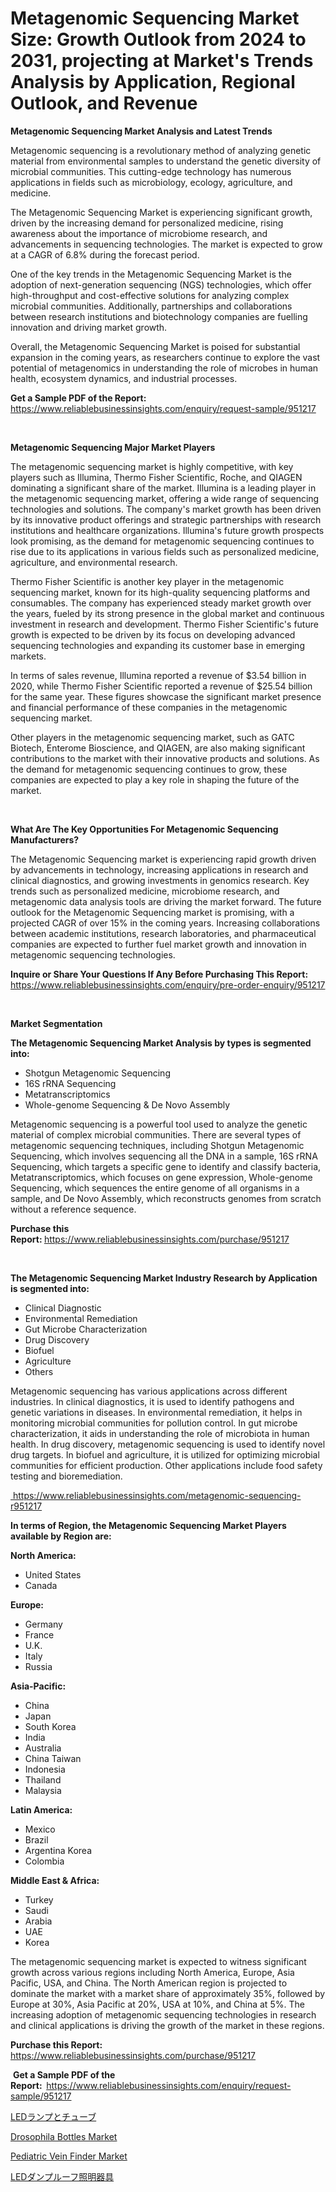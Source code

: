 <p><h1>Metagenomic Sequencing Market Size: Growth Outlook from 2024 to 2031, projecting at Market's Trends Analysis by Application, Regional Outlook, and Revenue</h1></p><p><strong>Metagenomic Sequencing Market Analysis and Latest Trends</strong></p>
<p><p>Metagenomic sequencing is a revolutionary method of analyzing genetic material from environmental samples to understand the genetic diversity of microbial communities. This cutting-edge technology has numerous applications in fields such as microbiology, ecology, agriculture, and medicine.</p><p>The Metagenomic Sequencing Market is experiencing significant growth, driven by the increasing demand for personalized medicine, rising awareness about the importance of microbiome research, and advancements in sequencing technologies. The market is expected to grow at a CAGR of 6.8% during the forecast period.</p><p>One of the key trends in the Metagenomic Sequencing Market is the adoption of next-generation sequencing (NGS) technologies, which offer high-throughput and cost-effective solutions for analyzing complex microbial communities. Additionally, partnerships and collaborations between research institutions and biotechnology companies are fuelling innovation and driving market growth.</p><p>Overall, the Metagenomic Sequencing Market is poised for substantial expansion in the coming years, as researchers continue to explore the vast potential of metagenomics in understanding the role of microbes in human health, ecosystem dynamics, and industrial processes.</p></p>
<p><strong>Get a Sample PDF of the Report:&nbsp;</strong> <a href="https://www.reliablebusinessinsights.com/enquiry/request-sample/951217">https://www.reliablebusinessinsights.com/enquiry/request-sample/951217</a></p>
<p>&nbsp;</p>
<p><strong>Metagenomic Sequencing Major Market Players</strong></p>
<p><p>The metagenomic sequencing market is highly competitive, with key players such as Illumina, Thermo Fisher Scientific, Roche, and QIAGEN dominating a significant share of the market. Illumina is a leading player in the metagenomic sequencing market, offering a wide range of sequencing technologies and solutions. The company's market growth has been driven by its innovative product offerings and strategic partnerships with research institutions and healthcare organizations. Illumina's future growth prospects look promising, as the demand for metagenomic sequencing continues to rise due to its applications in various fields such as personalized medicine, agriculture, and environmental research.</p><p>Thermo Fisher Scientific is another key player in the metagenomic sequencing market, known for its high-quality sequencing platforms and consumables. The company has experienced steady market growth over the years, fueled by its strong presence in the global market and continuous investment in research and development. Thermo Fisher Scientific's future growth is expected to be driven by its focus on developing advanced sequencing technologies and expanding its customer base in emerging markets.</p><p>In terms of sales revenue, Illumina reported a revenue of $3.54 billion in 2020, while Thermo Fisher Scientific reported a revenue of $25.54 billion for the same year. These figures showcase the significant market presence and financial performance of these companies in the metagenomic sequencing market.</p><p>Other players in the metagenomic sequencing market, such as GATC Biotech, Enterome Bioscience, and QIAGEN, are also making significant contributions to the market with their innovative products and solutions. As the demand for metagenomic sequencing continues to grow, these companies are expected to play a key role in shaping the future of the market.</p></p>
<p>&nbsp;</p>
<p><strong>What Are The Key Opportunities For Metagenomic Sequencing Manufacturers?</strong></p>
<p><p>The Metagenomic Sequencing market is experiencing rapid growth driven by advancements in technology, increasing applications in research and clinical diagnostics, and growing investments in genomics research. Key trends such as personalized medicine, microbiome research, and metagenomic data analysis tools are driving the market forward. The future outlook for the Metagenomic Sequencing market is promising, with a projected CAGR of over 15% in the coming years. Increasing collaborations between academic institutions, research laboratories, and pharmaceutical companies are expected to further fuel market growth and innovation in metagenomic sequencing technologies.</p></p>
<p><strong>Inquire or Share Your Questions If Any Before Purchasing This Report:</strong> <a href="https://www.reliablebusinessinsights.com/enquiry/pre-order-enquiry/951217">https://www.reliablebusinessinsights.com/enquiry/pre-order-enquiry/951217</a></p>
<p>&nbsp;</p>
<p><strong>Market Segmentation</strong></p>
<p><strong>The Metagenomic Sequencing Market Analysis by types is segmented into:</strong></p>
<p><ul><li>Shotgun Metagenomic Sequencing</li><li>16S rRNA Sequencing</li><li>Metatranscriptomics</li><li>Whole-genome Sequencing & De Novo Assembly</li></ul></p>
<p><p>Metagenomic sequencing is a powerful tool used to analyze the genetic material of complex microbial communities. There are several types of metagenomic sequencing techniques, including Shotgun Metagenomic Sequencing, which involves sequencing all the DNA in a sample, 16S rRNA Sequencing, which targets a specific gene to identify and classify bacteria, Metatranscriptomics, which focuses on gene expression, Whole-genome Sequencing, which sequences the entire genome of all organisms in a sample, and De Novo Assembly, which reconstructs genomes from scratch without a reference sequence.</p></p>
<p><strong>Purchase this Report:&nbsp;</strong><a href="https://www.reliablebusinessinsights.com/purchase/951217">https://www.reliablebusinessinsights.com/purchase/951217</a></p>
<p>&nbsp;</p>
<p><strong>The Metagenomic Sequencing Market Industry Research by Application is segmented into:</strong></p>
<p><ul><li>Clinical Diagnostic</li><li>Environmental Remediation</li><li>Gut Microbe Characterization</li><li>Drug Discovery</li><li>Biofuel</li><li>Agriculture</li><li>Others</li></ul></p>
<p><p>Metagenomic sequencing has various applications across different industries. In clinical diagnostics, it is used to identify pathogens and genetic variations in diseases. In environmental remediation, it helps in monitoring microbial communities for pollution control. In gut microbe characterization, it aids in understanding the role of microbiota in human health. In drug discovery, metagenomic sequencing is used to identify novel drug targets. In biofuel and agriculture, it is utilized for optimizing microbial communities for efficient production. Other applications include food safety testing and bioremediation.</p></p>
<p><a href="https://www.reliablebusinessinsights.com/metagenomic-sequencing-r951217">&nbsp;https://www.reliablebusinessinsights.com/metagenomic-sequencing-r951217</a></p>
<p><strong>In terms of Region, the Metagenomic Sequencing Market Players available by Region are:</strong></p>
<p>
    <p> <strong> North America: </strong>
        <ul>
            <li>United States</li>
            <li>Canada</li>
        </ul>
        </p> 
    <p> <strong> Europe: </strong>
        <ul>
            <li>Germany</li>
            <li>France</li>
            <li>U.K.</li>
            <li>Italy</li>
            <li>Russia</li>
        </ul>
        </p> 
    <p> <strong> Asia-Pacific: </strong>
        <ul>
            <li>China</li>
            <li>Japan</li>
            <li>South Korea</li>
            <li>India</li>
            <li>Australia</li>
            <li>China Taiwan</li>
            <li>Indonesia</li>
            <li>Thailand</li>
            <li>Malaysia</li>
        </ul>
        </p> 
    <p> <strong> Latin America: </strong>
        <ul>
            <li>Mexico</li>
            <li>Brazil</li>
            <li>Argentina Korea</li>
            <li>Colombia</li>
        </ul>
        </p> 
    <p> <strong> Middle East & Africa: </strong>
        <ul>
            <li>Turkey</li>
            <li>Saudi</li>
            <li>Arabia</li>
            <li>UAE</li>
            <li>Korea</li>
        </ul>
    </p>
    </p>
<p><p>The metagenomic sequencing market is expected to witness significant growth across various regions including North America, Europe, Asia Pacific, USA, and China. The North American region is projected to dominate the market with a market share of approximately 35%, followed by Europe at 30%, Asia Pacific at 20%, USA at 10%, and China at 5%. The increasing adoption of metagenomic sequencing technologies in research and clinical applications is driving the growth of the market in these regions.</p></p>
<p><strong>Purchase this Report: </strong><a href="https://www.reliablebusinessinsights.com/purchase/951217">https://www.reliablebusinessinsights.com/purchase/951217</a></p>
<p>&nbsp;<strong>Get a Sample PDF of the Report:&nbsp;&nbsp;</strong><a href="https://www.reliablebusinessinsights.com/enquiry/request-sample/951217">https://www.reliablebusinessinsights.com/enquiry/request-sample/951217</a></p>
<p><strong></strong></p>
<p><p><a href="https://github.com/AbigaleHuel/Market-Research-Report-List-1/blob/main/5803330173294.md">LEDランプとチューブ</a></p><p><a href="https://github.com/ayamgoreng5458/Market-Research-Report-List-1/blob/main/drosophila-bottles-market.md">Drosophila Bottles Market</a></p><p><a href="https://github.com/nicholepatriciadoylenwnrjr0/Market-Research-Report-List-3/blob/main/pediatric-vein-finder-market.md">Pediatric Vein Finder Market</a></p><p><a href="https://github.com/AdellaPrice2023/Market-Research-Report-List-2/blob/main/9034645173293.md">LEDダンプルーフ照明器具</a></p></p>